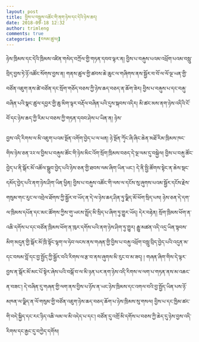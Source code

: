 ```yaml
---
layout: post
title: བྱིས་པ་བསླུས་འཚོང་གི་ནག་ཉེས་དང་དེའི་ཉེས་ཆད།
date: 2018-09-18 12:32
author: trimleng
comments: true
categories: [བསམ་ཚུལ།]
---
```

<!-- wp:paragraph -->
<p></p>
<!-- /wp:paragraph -->

<!-- wp:paragraph -->
<p>ཉེས་ཁྲིམས་དང་དེའི་ཁྲིམས་འཛིན་གསེད་བཀྲོལ་གྱི་གཏན་དབབ་ལྟར་ན། བྱིས་པ་བརྐུས་པའམ་འཕྲོག་པའམ་བསླུ་བྲིད་བྱས་ཏེ་ཉོ་འཚོང་སོགས་བྱས་ན། གནས་ཚུལ་གྱི་ཚབས་ཆེ་ཆུང་ལ་གཞིགས་ནས་སྦྱོར་བ་བོ་ལ་ལོ་ལྔ་ཡན་གྱི་བཙོན་འཇུག་ནས་ཚེ་བཙོན་དང་སྲོག་གཅོད་བཅས་ཀྱི་ཉེས་ཆད་བཅད་ན་ཆོག་ཟེར། བྱིས་པ་བརྐུས་པ་དང་བརྐུ་བཞིན་པའི་སྣང་ཚུལ་དབྱར་གྱི་ཆུ་མིག་ལྟར་བརྡོལ་བཞིན་པའི་དུས་སྐབས་འདིར། མི་ཚང་མས་ནག་ཉེས་འདིའི་ངོ་བོ་དང་ཉེས་ཆད་ཀྱི་རིམ་པ་བཅས་ཀྱི་གཏན་དབབ་ཤེས་པ་ཡིན་ན། ཉེས་</p>
<!-- /wp:paragraph -->

<!-- wp:more -->
<!--more-->
<!-- /wp:more -->

<!-- wp:paragraph -->
<p>བྱས་འདི་རིགས་ལ་མི་འཇུག་པའམ་སྔོན་འགོག་བྱེད་པ་ལ་ཕན། ཉེ་སྔོན་ཀྭོང་ཞི་ཞིང་ཆེན་མཐོ་རིམ་ཁྲིམས་ཁང་གིས་ཉེས་ཅན་༢༢་ལ་བྱིས་པ་བརྐུས་ཚོང་གི་ཉེས་མིང་འོག་སྲོག་ཁྲིམས་བཅད་དེ་ལྔ་ལམ་དུ་བསྐྱེལ། བྱིས་པ་བརྐུ་ཚོང་བྱེད་པ་ནི་སྒོར་མོ་འཚོལ་སྒྲུབ་བྱེད་པའི་ཉེས་ཅན་གྱི་ཐབས་ལམ་ཞིག་ཡིན་ཡང་། དེ་ནི་སྤྱི་ཚོགས་སྟེང་ན་ཆེས་སྡང་དམོད་བྱེད་པའི་ནག་ཉེས་ཤིག་ཡིན་ཕྱིན། བྱིས་པ་བརྐུས་འཚོང་གི་ལས་ལ་དངོས་སུ་ཞུགས་པའམ་སྦྱོར་དངོས་རྗེས་གསུམ་གང་རུང་ལ་འབྲེལ་ཐོགས་ཀྱི་སྦྱོར་བ་ཡོད་ན་དེ་ལ་ཉེས་ཆད་ཤིན་ཏུ་ལྗིད་མོ་ཕོག་སྲིད་པས། ཉེས་ཅན་དེ་དག་ལ་ཁྲིམས་དཔོན་དང་མང་ཚོགས་ཀྱིས་གུ་ཡངས་སྤྲོད་མི་སྲིད་པ་ཞིག་ཏུ་གྱུར་ཡོད། དེར་བརྟེན། སྲོག་ཁྲིམས་ཕོག་ན་འཆི་དགོས་པ་དང་བཙོན་ཁྲིམས་ཕོག་ན་ཁུར་དགོས་པའི་ནག་ཉེས་ཤིག་ཏུ་གྱུར། རྒྱུ་མཚན་འདི་འདྲ་ཡིན་སྟབས་མིག་མདུན་གྱི་སྒོར་མོ་ཁྲི་སྟོང་ལྷག་ལ་ཧེབ་ལངས་ནས་གཞན་གྱི་བྱིས་པ་བརྐུ་འཕྲོག་བསླུ་བྲིད་བྱེད་པའི་འདུན་མ་དང་བསམ་བློ་དང་བྱ་སྤྱོད་ཀྱི་སྦྱོར་བའི་རིགས་ལ་རྩ་བ་ནས་ཞུགས་མི་རུང་བ་མ་ཟད། ། གཞན་ཞིག་གིས་དེ་ལྟར་བྱས་ན་སྒོར་མོ་མང་པོ་སྟེར་ཞེས་པའི་བསྒོ་བ་ལ་མི་ཉན་པར་ནག་ཉེས་འདི་རིགས་ལ་ལག་པ་གཏན་ནས་མ་འཆང་ན་བཟང་། དེ་བཞིན་དུ་གཞན་གྱི་ལག་ནས་བྱིས་པ་ཉོས་ན་ཡང་ཉེས་ཁྲིམས་དང་འགལ་བའི་བྱ་སྤྱོད་ཡིན་པས་ཉོ་མཁན་ལ་ལྗིད་ན་ལོ་གསུམ་གྱི་བཙོན་འཇུག་ཉེས་ཆད་བཅད་ཆོག་པ་ཉེས་ཁྲིམས་སུ་གསལ། བྱིས་པ་དང་ཁྱིམ་ཚང་གི་བདེ་སྐྱིད་དང་རང་ཉིད་འཆི་ལམ་ལ་མི་འདེད་པ་དང་། བཙོན་དུ་འགྲོ་མི་དགོས་པ་བཅས་ཀྱི་ཆེད་དུ་ཉེས་བྱས་འདི་རིགས་དང་རྒྱང་དུ་བཀྱེད་དགོས།</p>
<!-- /wp:paragraph -->
